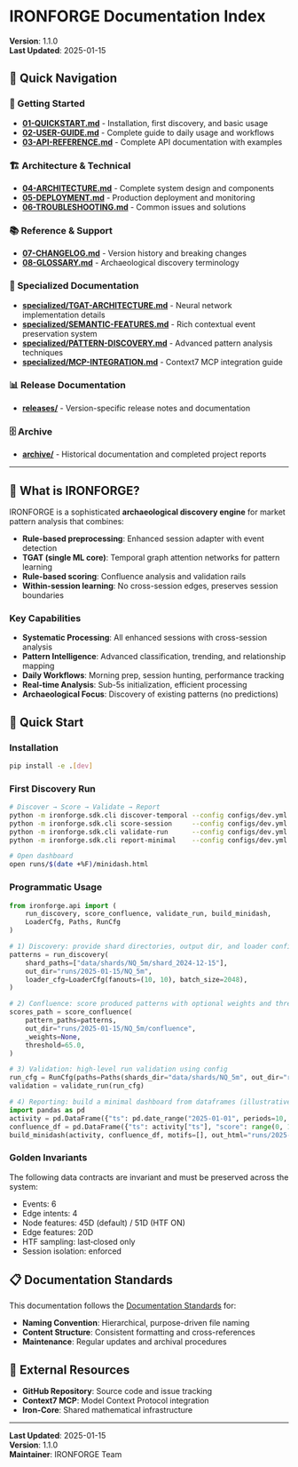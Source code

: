 # IRONFORGE Documentation Index
**Version**: 1.1.0  
**Last Updated**: 2025-01-15

## 🎯 Quick Navigation

### 🚀 Getting Started
- **[01-QUICKSTART.md](01-QUICKSTART.md)** - Installation, first discovery, and basic usage
- **[02-USER-GUIDE.md](02-USER-GUIDE.md)** - Complete guide to daily usage and workflows
- **[03-API-REFERENCE.md](03-API-REFERENCE.md)** - Complete API documentation with examples

### 🏗️ Architecture & Technical
- **[04-ARCHITECTURE.md](04-ARCHITECTURE.md)** - Complete system design and components
- **[05-DEPLOYMENT.md](05-DEPLOYMENT.md)** - Production deployment and monitoring
- **[06-TROUBLESHOOTING.md](06-TROUBLESHOOTING.md)** - Common issues and solutions

### 📚 Reference & Support
- **[07-CHANGELOG.md](07-CHANGELOG.md)** - Version history and breaking changes
- **[08-GLOSSARY.md](08-GLOSSARY.md)** - Archaeological discovery terminology

### 🔬 Specialized Documentation
- **[specialized/TGAT-ARCHITECTURE.md](specialized/TGAT-ARCHITECTURE.md)** - Neural network implementation details
- **[specialized/SEMANTIC-FEATURES.md](specialized/SEMANTIC-FEATURES.md)** - Rich contextual event preservation system
- **[specialized/PATTERN-DISCOVERY.md](specialized/PATTERN-DISCOVERY.md)** - Advanced pattern analysis techniques
- **[specialized/MCP-INTEGRATION.md](specialized/MCP-INTEGRATION.md)** - Context7 MCP integration guide

### 📊 Release Documentation
- **[releases/](releases/)** - Version-specific release notes and documentation

### 🗄️ Archive
- **[archive/](archive/)** - Historical documentation and completed project reports

---

## 🎯 What is IRONFORGE?

IRONFORGE is a sophisticated **archaeological discovery engine** for market pattern analysis that combines:

- **Rule-based preprocessing**: Enhanced session adapter with event detection
- **TGAT (single ML core)**: Temporal graph attention networks for pattern learning  
- **Rule-based scoring**: Confluence analysis and validation rails
- **Within-session learning**: No cross-session edges, preserves session boundaries

### Key Capabilities
- **Systematic Processing**: All enhanced sessions with cross-session analysis
- **Pattern Intelligence**: Advanced classification, trending, and relationship mapping
- **Daily Workflows**: Morning prep, session hunting, performance tracking
- **Real-time Analysis**: Sub-5s initialization, efficient processing
- **Archaeological Focus**: Discovery of existing patterns (no predictions)

## 🚀 Quick Start

### Installation
```bash
pip install -e .[dev]
```

### First Discovery Run
```bash
# Discover → Score → Validate → Report
python -m ironforge.sdk.cli discover-temporal --config configs/dev.yml
python -m ironforge.sdk.cli score-session     --config configs/dev.yml
python -m ironforge.sdk.cli validate-run      --config configs/dev.yml
python -m ironforge.sdk.cli report-minimal    --config configs/dev.yml

# Open dashboard
open runs/$(date +%F)/minidash.html
```

### Programmatic Usage
```python
from ironforge.api import (
    run_discovery, score_confluence, validate_run, build_minidash,
    LoaderCfg, Paths, RunCfg
)

# 1) Discovery: provide shard directories, output dir, and loader configuration
patterns = run_discovery(
    shard_paths=["data/shards/NQ_5m/shard_2024-12-15"],
    out_dir="runs/2025-01-15/NQ_5m",
    loader_cfg=LoaderCfg(fanouts=(10, 10), batch_size=2048),
)

# 2) Confluence: score produced patterns with optional weights and threshold
scores_path = score_confluence(
    pattern_paths=patterns,
    out_dir="runs/2025-01-15/NQ_5m/confluence",
    _weights=None,
    threshold=65.0,
)

# 3) Validation: high-level run validation using config
run_cfg = RunCfg(paths=Paths(shards_dir="data/shards/NQ_5m", out_dir="runs/2025-01-15/NQ_5m"))
validation = validate_run(run_cfg)

# 4) Reporting: build a minimal dashboard from dataframes (illustrative)
import pandas as pd
activity = pd.DataFrame({"ts": pd.date_range("2025-01-01", periods=10, freq="min"), "count": range(10)})
confluence_df = pd.DataFrame({"ts": activity["ts"], "score": range(0, 100, 10)})
build_minidash(activity, confluence_df, motifs=[], out_html="runs/2025-01-15/minidash.html", out_png="runs/2025-01-15/minidash.png")
```

### Golden Invariants

The following data contracts are invariant and must be preserved across the system:
- Events: 6
- Edge intents: 4
- Node features: 45D (default) / 51D (HTF ON)
- Edge features: 20D
- HTF sampling: last‑closed only
- Session isolation: enforced

## 📋 Documentation Standards

This documentation follows the [Documentation Standards](DOCUMENTATION_STANDARDS.md) for:
- **Naming Convention**: Hierarchical, purpose-driven file naming
- **Content Structure**: Consistent formatting and cross-references
- **Maintenance**: Regular updates and archival procedures

## 🔗 External Resources

- **GitHub Repository**: Source code and issue tracking
- **Context7 MCP**: Model Context Protocol integration
- **Iron-Core**: Shared mathematical infrastructure

---

**Last Updated**: 2025-01-15  
**Version**: 1.1.0  
**Maintainer**: IRONFORGE Team